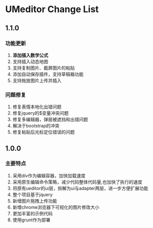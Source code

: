# UMeditor Change List

## 1.1.0

### 功能更新
1. **添加插入数学公式**
2. 支持插入动态地图
3. 支持复制图片、截屏图片的粘贴
4. 添加自动保存插件，支持草稿箱功能
5. 支持拖放图片上传并插入

### 问题修复
1. 修复表情本地化出错问题
2. 修复jquery的$变量冲突问题
3. 修复多编辑器，弹层被遮挡和出错问题
4. 解决于bootstrap的冲突
5. 修复粘贴后光标定位错误的问题


## 1.0.0

### 主要特点
1. 采用div作为编辑容器，加快加载速度
2. 采用原生编辑命令策略，减少代码整体代码量,也加快了执行的速度
3. 将原有ueditor的ui层，拆解为ui与adapter两层，进一步方便扩展功能
4. 整个项目基于jquery
5. 新增图片拖拽上传功能
6. 新增chrome浏览器下可视化的图片修改大小
7. 更加丰富的示例代码
8. 使用grunt作为部署

